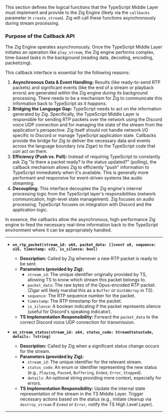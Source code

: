 This section defines the logical functions that the TypeScript Middle Layer must implement and provide to the Zig Engine (likely via the `callbacks` parameter in `create_stream`). Zig will call these functions asynchronously during stream processing.
### Purpose of the Callback API

The Zig Engine operates asynchronously. Once the TypeScript Middle Layer initiates an operation like `play_stream`, the Zig engine performs complex, time-based tasks in the background (reading data, decoding, encoding, packetizing).

This callback interface is essential for the following reasons:

1. **Asynchronous Data & Event Handling:** Results (like ready-to-send RTP packets) and significant events (like the end of a stream or playback errors) are generated _within_ the Zig engine _during_ its background processing. There needs to be a mechanism for Zig to communicate this information back to TypeScript _as it happens_.
2. **Bridging the Language Gap:** TypeScript needs to act on the information generated by Zig. Specifically, the TypeScript Middle Layer is responsible for sending RTP packets over the network using the Discord voice UDP connection and for managing the state of the stream from the application's perspective. Zig itself should not handle network I/O specific to Discord or manage TypeScript application state. Callbacks provide the bridge for Zig to deliver the necessary data and events across the language boundary (via Zigar) to the TypeScript code that _can_ act on them.
3. **Efficiency (Push vs. Poll):** Instead of requiring TypeScript to constantly ask Zig "Is there a packet ready? Is the status updated?" (polling), the callback mechanism allows Zig to efficiently "push" information to TypeScript immediately when it's available. This is generally more performant and responsive for event-driven systems like audio streaming.
4. **Decoupling:** This interface decouples the Zig engine's internal processing logic from the TypeScript layer's responsibilities (network communication, high-level state management). Zig focuses on audio processing; TypeScript focuses on integration with Discord and the application logic.

In essence, the callbacks allow the asynchronous, high-performance Zig engine to feed the necessary real-time information back to the TypeScript environment where it can be appropriately handled.

---

- **`on_rtp_packet(stream_id: u64, packet_data: []const u8, sequence: u16, timestamp: u32, is_silence: bool)`**
    
    - **Description:** Called by Zig whenever a new RTP packet is ready to be sent.
    - **Parameters (provided by Zig):**
        - `stream_id`: The unique identifier originally provided by TS, allowing TS to know which stream this packet belongs to.
        - `packet_data`: The raw bytes of the Opus-encoded RTP packet. (Zigar will likely marshal this as a `Buffer` or `Uint8Array` in TS).
        - `sequence`: The RTP sequence number for the packet.
        - `timestamp`: The RTP timestamp for the packet.
        - `is_silence`: A boolean indicating if the packet represents silence (useful for Discord's speaking indicator).
    - **TS Implementation Responsibility:** Forward the `packet_data` to the correct Discord voice UDP connection for transmission.
- **`on_stream_status(stream_id: u64, status_code: StreamStatusCode, details: ?string)`**
    
    - **Description:** Called by Zig when a significant status change occurs for the stream.
    - **Parameters (provided by Zig):**
        - `stream_id`: The unique identifier for the relevant stream.
        - `status_code`: An enum or identifier representing the new status (e.g., `Playing`, `Paused`, `Buffering`, `Ended`, `Error`, `Stopped`).
        - `details`: An optional string providing more context, especially for errors.
    - **TS Implementation Responsibility:** Update the internal state representation of the stream in the TS Middle Layer. Trigger necessary actions based on the status (e.g., initiate cleanup via `destroy_stream` if `Ended` or `Error`, notify the TS High Level Layer).

---